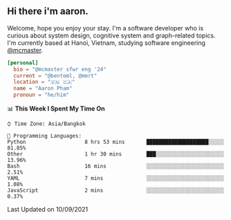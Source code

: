 <h2><b>Hi there i'm aaron. </b></h2>

Welcome, hope you enjoy your stay. I'm a software developer who is curious about system design, cognitive system and graph-related topics. I'm currently based at Hanoi, Vietnam, studying software engineering [@mcmaster](https://www.mcmaster.ca/).

```toml
[personal]
  bio = "@mcmaster sfwr eng '24"
  current = "@bentoml, @mmrt"
  location = "🇻🇳 🇨🇦"
  name = "Aaron Pham"
  pronoun = "he/him"
```
<!--<img src="https://github-readme-stats.vercel.app/api?username=aarnphm&show_icons=true&count_private=true&theme=dark" height="170"/>-->
<!--<img src="https://github-readme-stats.vercel.app/api/top-langs/?username=aarnphm&layout=compact&hide=css&theme=dark" height="170" />-->

<!--START_SECTION:waka-->
📊 **This Week I Spent My Time On** 

```text
⌚︎ Time Zone: Asia/Bangkok

💬 Programming Languages: 
Python                   8 hrs 53 mins       ████████████████████░░░░░   81.85% 
Other                    1 hr 30 mins        ███░░░░░░░░░░░░░░░░░░░░░░   13.96% 
Bash                     16 mins             ░░░░░░░░░░░░░░░░░░░░░░░░░   2.51% 
YAML                     7 mins              ░░░░░░░░░░░░░░░░░░░░░░░░░   1.08% 
JavaScript               2 mins              ░░░░░░░░░░░░░░░░░░░░░░░░░   0.37%

```


 Last Updated on 10/09/2021
<!--END_SECTION:waka-->
